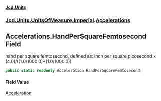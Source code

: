 #### [Jcd.Units](index.md 'index')
### [Jcd.Units.UnitsOfMeasure.Imperial](Jcd.Units.UnitsOfMeasure.Imperial.md 'Jcd.Units.UnitsOfMeasure.Imperial').[Accelerations](Accelerations.md 'Jcd.Units.UnitsOfMeasure.Imperial.Accelerations')

## Accelerations.HandPerSquareFemtosecond Field

hand per square femtosecond, defined as: inch per square picosecond × (4.0)/((1.0/1000.0)*(1.0/1000.0))

```csharp
public static readonly Acceleration HandPerSquareFemtosecond;
```

#### Field Value
[Acceleration](Acceleration.md 'Jcd.Units.UnitTypes.Acceleration')